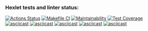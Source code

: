 ### Hexlet tests and linter status:
[![Actions Status](https://github.com/Chudilo4/python-project-lvl2/workflows/hexlet-check/badge.svg)](https://github.com/Chudilo4/python-project-lvl2/actions)
[![Makefile CI](https://github.com/Chudilo4/python-project-lvl2/actions/workflows/makefile.yml/badge.svg)](https://github.com/Chudilo4/python-project-lvl2/actions/workflows/makefile.yml)
[![Maintainability](https://api.codeclimate.com/v1/badges/5b57ffb477ef6776159b/maintainability)](https://codeclimate.com/github/Chudilo4/python-project-lvl2/maintainability)
[![Test Coverage](https://api.codeclimate.com/v1/badges/5b57ffb477ef6776159b/test_coverage)](https://codeclimate.com/github/Chudilo4/python-project-lvl2/test_coverage)
[![asciicast](https://asciinema.org/a/Ik5Y1fbyuU6OfxXCP09Ppz0QP.svg)](https://asciinema.org/a/Ik5Y1fbyuU6OfxXCP09Ppz0QP)
[![asciicast](https://asciinema.org/a/umFBV0AH1XHTEvWJZdn2IkQHN.svg)](https://asciinema.org/a/umFBV0AH1XHTEvWJZdn2IkQHN)
[![asciicast](https://asciinema.org/a/HQPtos2h0AM3ali2wzQvUFku6.svg)](https://asciinema.org/a/HQPtos2h0AM3ali2wzQvUFku6)
[![asciicast](https://asciinema.org/a/DEDKkSyrvLEj5HSMufqzdhGrZ.svg)](https://asciinema.org/a/DEDKkSyrvLEj5HSMufqzdhGrZ)
[![asciicast](https://asciinema.org/a/rMxe3RvqCpwtzksYoSakKfBNY.svg)](https://asciinema.org/a/rMxe3RvqCpwtzksYoSakKfBNY)